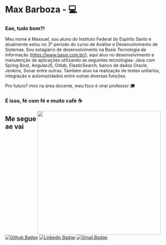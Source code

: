 # Max Barboza - 💻 

### Eae, tudo bom?!

Meu nome é Maxsuel, sou aluno do Instituto Federal do Espírito Santo e atualmente estou no 3° período do curso de Análise e Desenvolvimento de Sistemas. Sou estagiário de desenvolvimento na Basis Tecnologia da Informação (https://www.basis.com.br/), aqui atuo no desenvolvimento e manutenção de aplicações utilizando as seguintes tecnologias: Java com Spring Boot, AngularJS, Gitlab, ElasticSearch, banco de dados Oracle, Jenkins, Sonar entre outras. Também atuo na realização de testes unitários, integração e automazidados entre outras diversas funções.

Pro futuro? miro na área docente, meu foco é virar professor 🎓 

### É isso, fé com fé e muito café ☕️

<img align="right" width="400" height="400" src="https://user-images.githubusercontent.com/57039079/68556083-b2038700-0428-11ea-8add-e9abd09f6b23.gif">


## Me segue ae vai
[![Github Badge](https://img.shields.io/badge/-Github-000?style=flat-square&logo=Github&logoColor=white&link=link_do_seu_perfil_no_github)](https://github.com/maxbarboz/maxbarboz)
[![Linkedin Badge](https://img.shields.io/badge/-LinkedIn-blue?style=flat-square&logo=Linkedin&logoColor=white&link=https://www.linkedin.com/in/maxsuel-barboza-659335189/)](https://www.linkedin.com/in/maxsuel-barboza-659335189/)
[![Gmail Badge](https://img.shields.io/badge/-Gmail-c14438?style=flat-square&logo=Gmail&logoColor=white&link=mailto:maxsuelstorch@gmail.com)](mailto:maxsuelstorch@gmail.com)
